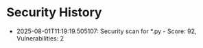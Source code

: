 # Security History

- 2025-08-01T11:19:19.505107: Security scan for *.py - Score: 92, Vulnerabilities: 2

